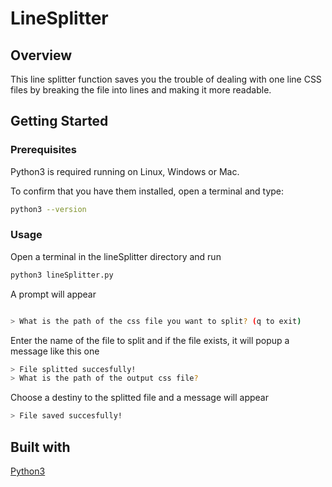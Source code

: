 # LineSplitter

## Overview

This line splitter function saves you the trouble of dealing with one line CSS files by breaking the file into lines and making it more readable.




## Getting Started

### Prerequisites

Python3 is required running on Linux, Windows or Mac.

To confirm that you have them installed, open a terminal and type:

```bash
python3 --version

```


### Usage

Open a terminal in the lineSplitter directory and run

```bash
python3 lineSplitter.py

```

A prompt will appear

```bash

> What is the path of the css file you want to split? (q to exit)

```

Enter the name of the file to split and if the file exists, it will popup a message like this one


```bash
> File splitted succesfully!
> What is the path of the output css file?

```

Choose a destiny to the splitted file and a message will appear

```bash
> File saved succesfully!

```


## Built with

[Python3](https://www.python.org/download/releases/3.0/)
